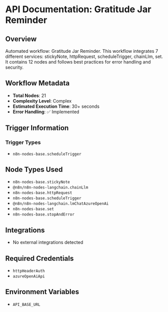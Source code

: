 # API Documentation: Gratitude Jar Reminder

## Overview
Automated workflow: Gratitude Jar Reminder. This workflow integrates 7 different services: stickyNote, httpRequest, scheduleTrigger, chainLlm, set. It contains 12 nodes and follows best practices for error handling and security.

## Workflow Metadata
- **Total Nodes**: 21
- **Complexity Level**: Complex
- **Estimated Execution Time**: 30+ seconds
- **Error Handling**: ✅ Implemented

## Trigger Information
### Trigger Types
- `n8n-nodes-base.scheduleTrigger`

## Node Types Used
- `n8n-nodes-base.stickyNote`
- `@n8n/n8n-nodes-langchain.chainLlm`
- `n8n-nodes-base.httpRequest`
- `n8n-nodes-base.scheduleTrigger`
- `@n8n/n8n-nodes-langchain.lmChatAzureOpenAi`
- `n8n-nodes-base.set`
- `n8n-nodes-base.stopAndError`

## Integrations
- No external integrations detected

## Required Credentials
- `httpHeaderAuth`
- `azureOpenAiApi`

## Environment Variables
- `API_BASE_URL`
